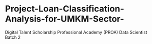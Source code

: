 # Project-Loan-Classification-Analysis-for-UMKM-Sector-
Digital Talent Scholarship Professional Academy (PROA) Data Scientist Batch 2
